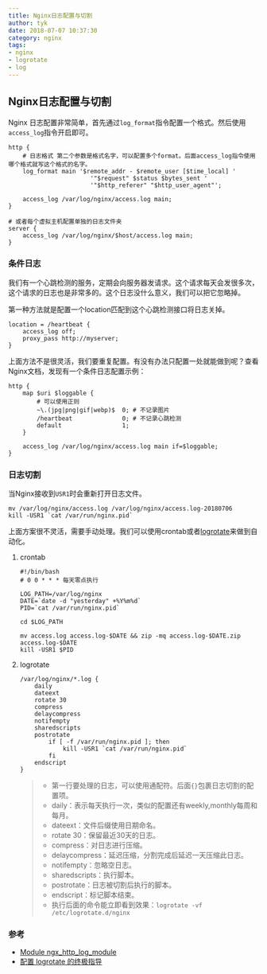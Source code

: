 ```yaml
---
title: Nginx日志配置与切割
author: tyk
date: 2018-07-07 10:37:30
category: nginx 
tags: 
- nginx
- logrotate
- log 
---
```

## Nginx日志配置与切割

Nginx 日志配置非常简单，首先通过`log_format`指令配置一个格式。然后使用`access_log`指令开启即可。

``` nginx 
http {
    # 日志格式 第二个参数是格式名字，可以配置多个format。后面access_log指令使用哪个格式就写这个格式的名字。
    log_format main '$remote_addr - $remote_user [$time_local] '
                       '"$request" $status $bytes_sent '
                       '"$http_referer" "$http_user_agent"';

    access_log /var/log/nginx/access.log main;
}

# 或者每个虚拟主机配置单独的日志文件夹
server {
    access_log /var/log/nginx/$host/access.log main;
}
```

### 条件日志
我们有一个心跳检测的服务，定期会向服务器发请求。这个请求每天会发很多次，这个请求的日志也是非常多的。这个日志没什么意义，我们可以把它忽略掉。

第一种方法就是配置一个location匹配到这个心跳检测接口将日志关掉。
``` nginx 
location = /heartbeat {
    access_log off;
    proxy_pass http://myserver;
}
```

上面方法不是很灵活，我们要重复配置。有没有办法只配置一处就能做到呢？查看Nginx文档，发现有一个条件日志配置示例：

``` nginx 
http {
    map $uri $loggable {
        # 可以使用正则
        ~\.(jpg|png|gif|webp)$  0; # 不记录图片
        /heartbeat              0; # 不记录心跳检测
        default                 1;
    }

    access_log /var/log/nginx/access.log main if=$loggable;
}
```


### 日志切割

当Nginx接收到`USR1`时会重新打开日志文件。
``` shell
mv /var/log/nginx/access.log /var/log/nginx/access.log-20180706
kill -USR1 `cat /var/run/nginx.pid`
```
上面方案很不灵活，需要手动处理。我们可以使用crontab或者[logrotate](https://github.com/logrotate/logrotate)来做到自动化。

1. crontab 

    ``` shell 
    #!/bin/bash
    # 0 0 * * * 每天零点执行

    LOG_PATH=/var/log/nginx
    DATE=`date -d "yesterday" +%Y%m%d`
    PID=`cat /var/run/nginx.pid`

    cd $LOG_PATH

    mv access.log access.log-$DATE && zip -mq access.log-$DATE.zip access.log-$DATE
    kill -USR1 $PID
    ```

2. logrotate

    ```
    /var/log/nginx/*.log {
        daily
        dateext
        rotate 30
        compress
        delaycompress
        notifempty
        sharedscripts
        postrotate
            if [ -f /var/run/nginx.pid ]; then
                kill -USR1 `cat /var/run/nginx.pid`
            fi
        endscript
    }
    ```
    > - 第一行要处理的日志，可以使用通配符。后面`{}`包裹日志切割的配置项。
    > - daily：表示每天执行一次，类似的配置还有weekly,monthly每周和每月。
    > - dateext：文件后缀使用日期命名。
    > - rotate 30：保留最近30天的日志。
    > - compress：对日志进行压缩。
    > - delaycompress：延迟压缩，分割完成后延迟一天压缩此日志。
    > - notifempty：忽略空日志。
    > - sharedscripts：执行脚本。
    > - postrotate：日志被切割后执行的脚本。
    > - endscript：标记脚本结束。
    > - 执行后面的命令能立即看到效果：`logrotate -vf /etc/logrotate.d/nginx`

### 参考
- [Module ngx_http_log_module](http://nginx.org/en/docs/http/ngx_http_log_module.html)
- [配置 logrotate 的终极指导](https://linux.cn/article-8227-1.html)